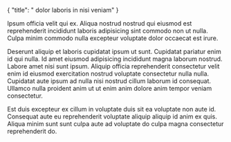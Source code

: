 {
  "title": " dolor laboris in nisi veniam"
}

Ipsum officia velit qui ex. Aliqua nostrud nostrud qui eiusmod est reprehenderit incididunt laboris adipisicing sint commodo non ut nulla. Culpa minim commodo nulla excepteur voluptate dolor occaecat est irure.

Deserunt aliquip et laboris cupidatat ipsum ut sunt. Cupidatat pariatur enim id qui nulla. Id amet eiusmod adipisicing incididunt magna laborum nostrud. Labore amet nisi sunt ipsum. Aliquip officia reprehenderit consectetur velit enim id eiusmod exercitation nostrud voluptate consectetur nulla nulla. Cupidatat aute ipsum ad nulla nisi nostrud cillum laborum id consequat. Ullamco nulla proident anim ut ut enim anim dolore anim tempor veniam consectetur.

Est duis excepteur ex cillum in voluptate duis sit ea voluptate non aute id. Consequat aute eu reprehenderit voluptate aliquip aliquip id anim ex quis. Aliqua minim sunt sunt culpa aute ad voluptate do culpa magna consectetur reprehenderit do.
